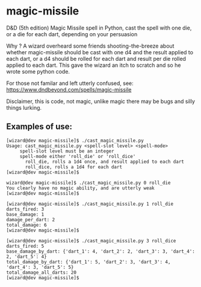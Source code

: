 # magic-missile
D&amp;D (5th edition) Magic Missile spell in Python, cast the spell with one die, or a die for each dart, depending on your persuasion

Why ? A wizard overheard some friends shooting-the-breeze about whether magic-missile should be cast with one d4 and the result applied to each dart, or a d4 should be rolled for each dart and result per die rolled applied to each dart. This gave the wizard an itch to scratch and so he wrote some python code.

For those not familar and left utterly confused, see: https://www.dndbeyond.com/spells/magic-missile

Disclaimer, this is code, not magic, unlike magic there may be bugs and silly things lurking.

## Examples of use:

```
[wizard@dev magic-missile]$ ./cast_magic_missile.py 
Usage: cast_magic_missile.py <spell-slot level> <spell-mode>
     spell-slot level must be an integer
     spell-mode either 'roll_die' or 'roll_dice'
       roll_die, rolls a 1d4 once, and result applied to each dart
       roll_dice, rolls a 1d4 for each dart
[wizard@dev magic-missile]$
```

```
wizard@dev magic-missile]$ ./cast_magic_missile.py 0 roll_die
You clearly have no magic ability, and are utterly weak
[wizard@dev magic-missile]$ 
```

```
[wizard@dev magic-missile]$ ./cast_magic_missile.py 1 roll_die
darts_fired: 3
base_damage: 1
damage_per_dart: 2
total_damage: 6
[wizard@dev magic-missile]$
```

```
[wizard@dev magic-missile]$ ./cast_magic_missile.py 3 roll_dice
darts_fired: 5
base_damage_by_dart: {'dart_1': 4, 'dart_2': 2, 'dart_3': 3, 'dart_4': 2, 'dart_5': 4}
total_damage_by_dart: {'dart_1': 5, 'dart_2': 3, 'dart_3': 4, 'dart_4': 3, 'dart_5': 5}
total_damage_all_darts: 20
[wizard@dev magic-missile]$ 
```

